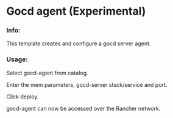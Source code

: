 # Gocd agent (Experimental)

### Info:

 This template creates and configure a gocd server agent.
 
 
### Usage:

 Select gocd-agent from catalog. 
 
 Enter the mem parameters, gocd-server stack/service and port.
 
 Click deploy.
 
 gocd-agent can now be accessed over the Rancher network. 